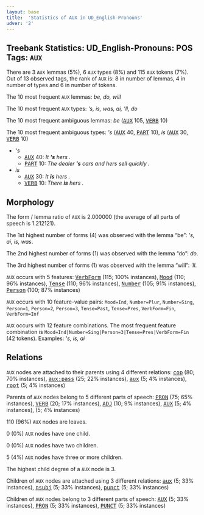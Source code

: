 ```yaml
---
layout: base
title:  'Statistics of AUX in UD_English-Pronouns'
udver: '2'
---
```


## Treebank Statistics: UD_English-Pronouns: POS Tags: `AUX`

There are 3 `AUX` lemmas (5%), 6 `AUX` types (8%) and 115 `AUX` tokens (7%).
Out of 13 observed tags, the rank of `AUX` is: 8 in number of lemmas, 4 in number of types and 6 in number of tokens.

The 10 most frequent `AUX` lemmas: <em>be, do, will</em>

The 10 most frequent `AUX` types:  <em>'s, is, was, ai, 'll, do</em>

The 10 most frequent ambiguous lemmas: <em>be</em> (<tt><a href="en_pronouns-pos-AUX.html">AUX</a></tt> 105, <tt><a href="en_pronouns-pos-VERB.html">VERB</a></tt> 10)

The 10 most frequent ambiguous types:  <em>'s</em> (<tt><a href="en_pronouns-pos-AUX.html">AUX</a></tt> 40, <tt><a href="en_pronouns-pos-PART.html">PART</a></tt> 10), <em>is</em> (<tt><a href="en_pronouns-pos-AUX.html">AUX</a></tt> 30, <tt><a href="en_pronouns-pos-VERB.html">VERB</a></tt> 10)


* <em>'s</em>
  * <tt><a href="en_pronouns-pos-AUX.html">AUX</a></tt> 40: <em>It <b>'s</b> hers .</em>
  * <tt><a href="en_pronouns-pos-PART.html">PART</a></tt> 10: <em>The dealer <b>'s</b> cars and hers sell quickly .</em>
* <em>is</em>
  * <tt><a href="en_pronouns-pos-AUX.html">AUX</a></tt> 30: <em>It <b>is</b> hers .</em>
  * <tt><a href="en_pronouns-pos-VERB.html">VERB</a></tt> 10: <em>There <b>is</b> hers .</em>

## Morphology

The form / lemma ratio of `AUX` is 2.000000 (the average of all parts of speech is 1.212121).

The 1st highest number of forms (4) was observed with the lemma “be”: <em>'s, ai, is, was</em>.

The 2nd highest number of forms (1) was observed with the lemma “do”: <em>do</em>.

The 3rd highest number of forms (1) was observed with the lemma “will”: <em>'ll</em>.

`AUX` occurs with 5 features: <tt><a href="en_pronouns-feat-VerbForm.html">VerbForm</a></tt> (115; 100% instances), <tt><a href="en_pronouns-feat-Mood.html">Mood</a></tt> (110; 96% instances), <tt><a href="en_pronouns-feat-Tense.html">Tense</a></tt> (110; 96% instances), <tt><a href="en_pronouns-feat-Number.html">Number</a></tt> (105; 91% instances), <tt><a href="en_pronouns-feat-Person.html">Person</a></tt> (100; 87% instances)

`AUX` occurs with 10 feature-value pairs: `Mood=Ind`, `Number=Plur`, `Number=Sing`, `Person=1`, `Person=2`, `Person=3`, `Tense=Past`, `Tense=Pres`, `VerbForm=Fin`, `VerbForm=Inf`

`AUX` occurs with 12 feature combinations.
The most frequent feature combination is `Mood=Ind|Number=Sing|Person=3|Tense=Pres|VerbForm=Fin` (42 tokens).
Examples: <em>'s, is, ai</em>


## Relations

`AUX` nodes are attached to their parents using 4 different relations: <tt><a href="en_pronouns-dep-cop.html">cop</a></tt> (80; 70% instances), <tt><a href="en_pronouns-dep-aux-pass.html">aux:pass</a></tt> (25; 22% instances), <tt><a href="en_pronouns-dep-aux.html">aux</a></tt> (5; 4% instances), <tt><a href="en_pronouns-dep-root.html">root</a></tt> (5; 4% instances)

Parents of `AUX` nodes belong to 5 different parts of speech: <tt><a href="en_pronouns-pos-PRON.html">PRON</a></tt> (75; 65% instances), <tt><a href="en_pronouns-pos-VERB.html">VERB</a></tt> (20; 17% instances), <tt><a href="en_pronouns-pos-ADJ.html">ADJ</a></tt> (10; 9% instances), <tt><a href="en_pronouns-pos-AUX.html">AUX</a></tt> (5; 4% instances),  (5; 4% instances)

110 (96%) `AUX` nodes are leaves.

0 (0%) `AUX` nodes have one child.

0 (0%) `AUX` nodes have two children.

5 (4%) `AUX` nodes have three or more children.

The highest child degree of a `AUX` node is 3.

Children of `AUX` nodes are attached using 3 different relations: <tt><a href="en_pronouns-dep-aux.html">aux</a></tt> (5; 33% instances), <tt><a href="en_pronouns-dep-nsubj.html">nsubj</a></tt> (5; 33% instances), <tt><a href="en_pronouns-dep-punct.html">punct</a></tt> (5; 33% instances)

Children of `AUX` nodes belong to 3 different parts of speech: <tt><a href="en_pronouns-pos-AUX.html">AUX</a></tt> (5; 33% instances), <tt><a href="en_pronouns-pos-PRON.html">PRON</a></tt> (5; 33% instances), <tt><a href="en_pronouns-pos-PUNCT.html">PUNCT</a></tt> (5; 33% instances)

